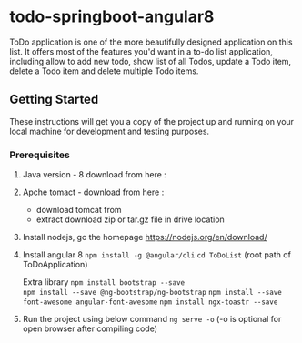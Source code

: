 # todo-springboot-angular8
ToDo application is one of the more beautifully designed application on this list. It offers most of the features you'd want in a to-do list application, including allow to add new todo, show list of all Todos, update a Todo item, delete a Todo item and delete multiple Todo items.

## Getting Started

These instructions will get you a copy of the project up and running on your local machine for development and testing purposes.

### Prerequisites

1. Java version - 8  download from  here : 
2. Apche tomact -  download from  here : 
	- download  tomcat from 
	- extract download zip or tar.gz file in drive location

3. Install nodejs, go the homepage https://nodejs.org/en/download/

4. Install angular 8
    `npm install -g @angular/cli`
    `cd ToDoList` (root path of ToDoApplication)
    
   Extra library
	`npm install bootstrap --save`	
	`npm install --save @ng-bootstrap/ng-bootstrap`
	`npm install --save font-awesome angular-font-awesome`
	`npm install ngx-toastr --save`

5. Run the project using below command 
       	`ng serve -o` (-o is optional for open browser after compiling code)
